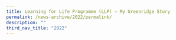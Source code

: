 ```yaml
---
title: Learning for Life Programme (LLP) – My Greenridge Story
permalink: /news-archive/2022/permalink/
description: ""
third_nav_title: "2022"
---
```

